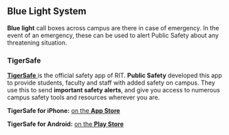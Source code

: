 ## __Blue Light System__
**Blue light** call boxes across campus are there in case of emergency. In the event of an emergency, these can be used to alert Public Safety about any threatening situation.
### __TigerSafe__
[**TigerSafe** ](<https://www.rit.edu/publicsafety/tigersafe>) is the official safety app of RIT. **Public Safety** developed this app to provide students, faculty and staff with added safety on campus. They use this to send **important safety alerts**, and give you access to numerous campus safety tools and resources wherever you are.

**TigerSafe for iPhone:** [on the **App Store**](<https://apps.apple.com/us/app/rit-mobile/id481121853>)

**TigerSafe for Android:** [on the **Play Store**](<https://play.google.com/store/apps/details?id=com.cutcom.apparmor.rit>)